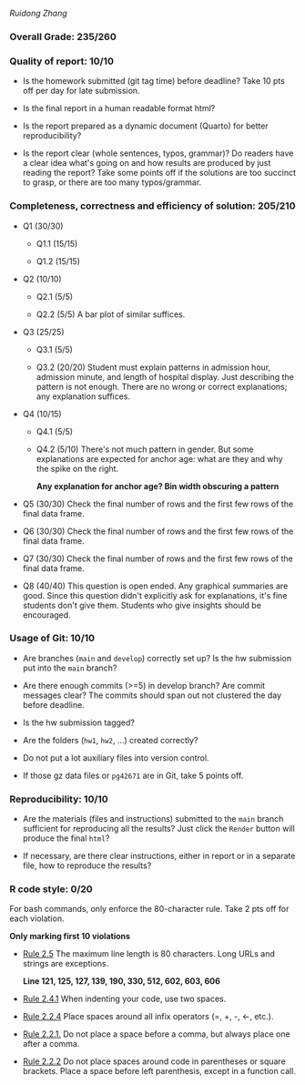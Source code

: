 *Ruidong Zhang*

### Overall Grade: 235/260

### Quality of report: 10/10

-   Is the homework submitted (git tag time) before deadline? Take 10 pts off per day for late submission.

-   Is the final report in a human readable format html?

-   Is the report prepared as a dynamic document (Quarto) for better reproducibility?

-   Is the report clear (whole sentences, typos, grammar)? Do readers have a clear idea what's going on and how results are produced by just reading the report? Take some points off if the solutions are too succinct to grasp, or there are too many typos/grammar.

### Completeness, correctness and efficiency of solution: 205/210

-   Q1 (30/30)

    -   Q1.1 (15/15)

    -   Q1.2 (15/15)

-   Q2 (10/10)

    -   Q2.1 (5/5)

    -   Q2.2 (5/5) A bar plot of similar suffices.

-   Q3 (25/25)

    -   Q3.1 (5/5)

    -   Q3.2 (20/20) Student must explain patterns in admission hour, admission minute, and length of hospital display. Just describing the pattern is not enough. There are no wrong or correct explanations; any explanation suffices.

-   Q4 (10/15)

    -   Q4.1 (5/5)

    -   Q4.2 (5/10) There's not much pattern in gender. But some explanations are expected for anchor age: what are they and why the spike on the right.

        **Any explanation for anchor age? Bin width obscuring a pattern**

-   Q5 (30/30) Check the final number of rows and the first few rows of the final data frame.

-   Q6 (30/30) Check the final number of rows and the first few rows of the final data frame.

-   Q7 (30/30) Check the final number of rows and the first few rows of the final data frame.

-   Q8 (40/40) This question is open ended. Any graphical summaries are good. Since this question didn't explicitly ask for explanations, it's fine students don't give them. Students who give insights should be encouraged.

### Usage of Git: 10/10

-   Are branches (`main` and `develop`) correctly set up? Is the hw submission put into the `main` branch?

-   Are there enough commits (\>=5) in develop branch? Are commit messages clear? The commits should span out not clustered the day before deadline.

-   Is the hw submission tagged?

-   Are the folders (`hw1`, `hw2`, ...) created correctly?

-   Do not put a lot auxiliary files into version control.

-   If those gz data files or `pg42671` are in Git, take 5 points off.

### Reproducibility: 10/10

-   Are the materials (files and instructions) submitted to the `main` branch sufficient for reproducing all the results? Just click the `Render` button will produce the final `html`?

-   If necessary, are there clear instructions, either in report or in a separate file, how to reproduce the results?

### R code style: 0/20

For bash commands, only enforce the 80-character rule. Take 2 pts off for each violation.

**Only marking first 10 violations**

-   [Rule 2.5](https://style.tidyverse.org/syntax.html#long-lines) The maximum line length is 80 characters. Long URLs and strings are exceptions.

    **Line 121, 125, 127, 139, 190, 330, 512, 602, 603, 606**

-   [Rule 2.4.1](https://style.tidyverse.org/syntax.html#indenting) When indenting your code, use two spaces.

-   [Rule 2.2.4](https://style.tidyverse.org/syntax.html#infix-operators) Place spaces around all infix operators (=, +, -, \<-, etc.).

-   [Rule 2.2.1.](https://style.tidyverse.org/syntax.html#commas) Do not place a space before a comma, but always place one after a comma.

-   [Rule 2.2.2](https://style.tidyverse.org/syntax.html#parentheses) Do not place spaces around code in parentheses or square brackets. Place a space before left parenthesis, except in a function call.
